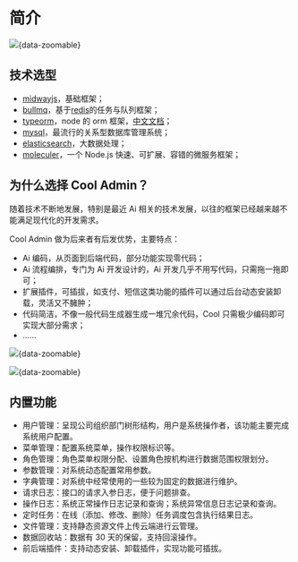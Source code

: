 # 简介

![](/show/admin.png){data-zoomable}

## 技术选型

- [midwayjs](https://www.midwayjs.org/)，基础框架；
- [bullmq](https://github.com/OptimalBits/bull)，基于[redis](https://redis.io/)的任务与队列框架；
- [typeorm](https://github.com/typeorm/typeorm)，node 的 orm 框架，[中文文档](https://typeorm.biunav.com/)；
- [mysql](https://www.runoob.com/mysql/mysql-tutorial.html)，最流行的关系型数据库管理系统；
- [elasticsearch](https://www.elastic.co/cn/)，大数据处理；
- [moleculer](https://moleculer.services/)，一个 Node.js 快速、可扩展、容错的微服务框架；

## 为什么选择 Cool Admin？

随着技术不断地发展，特别是最近 Ai 相关的技术发展，以往的框架已经越来越不能满足现代化的开发需求。

Cool Admin 做为后来者有后发优势，主要特点：

- Ai 编码，从页面到后端代码，部分功能实现零代码；
- Ai 流程编排，专门为 Ai 开发设计的，Ai 开发几乎不用写代码，只需拖一拖即可；
- 扩展插件，可插拔，如支付、短信这类功能的插件可以通过后台动态安装卸载，灵活又不臃肿；
- 代码简洁，不像一般代码生成器生成一堆冗余代码，Cool 只需极少编码即可实现大部分需求；
- ......

![](/show/admin.png){data-zoomable}

![](/show/flow.png){data-zoomable}

## 内置功能

- 用户管理：呈现公司组织部门树形结构，用户是系统操作者，该功能主要完成系统用户配置。
- 菜单管理：配置系统菜单，操作权限标识等。
- 角色管理：角色菜单权限分配、设置角色按机构进行数据范围权限划分。
- 参数管理：对系统动态配置常用参数。
- 字典管理：对系统中经常使用的一些较为固定的数据进行维护。
- 请求日志：接口的请求入参日志，便于问题排查。
- 操作日志：系统正常操作日志记录和查询；系统异常信息日志记录和查询。
- 定时任务：在线（添加、修改、删除）任务调度包含执行结果日志。
- 文件管理：支持静态资源文件上传云端进行云管理。
- 数据回收站：数据有 30 天的保留，支持回滚操作。
- 前后端插件：支持动态安装、卸载插件，实现功能可插拔。

